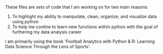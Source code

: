 These files are sets of code that I am working on for two main reasons:
1. To highlight my ability to manipulate, clean, organize, and visualize data using python
2. To help me contine to learn new functions within python with the goal of furthering my data analysis career

I am primarily using the book 'Football Analytics with Python & R: Learning Data Science Through the Lens of Sports'.
